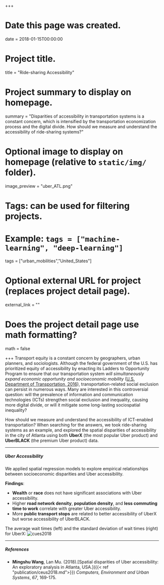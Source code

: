 +++
# Date this page was created.
date = 2018-01-15T00:00:00

# Project title.
title = "Ride-sharing Accessibility"

# Project summary to display on homepage.
summary = "Disparities of accessibility in transportation systems is a constant concern, which is intensified by the transportation economization process and the digital divide. How should we measure and understand the accessibility of ride-sharing systems?"

# Optional image to display on homepage (relative to `static/img/` folder).
image_preview = "uber_ATL.png"

# Tags: can be used for filtering projects.
# Example: `tags = ["machine-learning", "deep-learning"]`

tags = ["urban_mobilities","United_States"]

# Optional external URL for project (replaces project detail page).
external_link = ""

# Does the project detail page use math formatting?
math = false

+++
Transport equity is a constant concern by geographers, urban planners, and sociologists. Although the federal government of the U.S. has prioritized equity of accessibility by enacting its Ladders to Opportunity Program to ensure that our transportation system *will simultaneously expand economic opportunity and socioeconomic mobility* ([U.S. Department of Transportation, 2016](https://www.transportation.gov/leadershipacademy/overview-ladders-opportunity)), transportation-related social exclusion can persist in numerous ways. Many are interested in this controversial question: will the prevalence of information and communication technologies (ICTs) strengthen social exclusion and inequality, causing more digital divide, or will it mitigate some long-lasting sociospatial inequality?

How should we measure and understand the accessibility of ICT-enabled transportation? When searching for the answers, we took ride-sharing systems as an example, and explored the spatial disparities of accessibility in the city of Atlanta using both  **UberX** (the most popular Uber product) and **UberBLACK** (the premium Uber product) data.

***

##### Uber Accessibility
We applied spatial regression models to explore empirical relationships between socioeconomic disparities and Uber accessibility.

**Findings**:

- **Wealth** or **race** does not have significant associations with Uber accessibility.
- Higher **road network density**, **population density**, and **less commuting time to work** correlate with greater Uber accessibility.
- More **public transport stops** are related to better accessibility of UberX but worse accessibility of UberBLACK.


The average wait times (left) and the standard deviation of wait times (right) for UberX:
![cues2018](/img/cues2018.png)


***

##### References
- **Mingshu Wang**, Lan Mu. (2018).[Spatial disparities of Uber accessibility: An exploratory analysis in Atlanta, USA.]({{< ref "publication/ceus2018.md">}}) *Computers, Environment and Urban Systems*, *67*, 169-175.